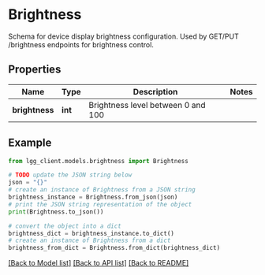 # Brightness

Schema for device display brightness configuration.  Used by GET/PUT /brightness endpoints for brightness control.

## Properties

Name | Type | Description | Notes
------------ | ------------- | ------------- | -------------
**brightness** | **int** | Brightness level between 0 and 100 | 

## Example

```python
from lgg_client.models.brightness import Brightness

# TODO update the JSON string below
json = "{}"
# create an instance of Brightness from a JSON string
brightness_instance = Brightness.from_json(json)
# print the JSON string representation of the object
print(Brightness.to_json())

# convert the object into a dict
brightness_dict = brightness_instance.to_dict()
# create an instance of Brightness from a dict
brightness_from_dict = Brightness.from_dict(brightness_dict)
```
[[Back to Model list]](../README.md#documentation-for-models) [[Back to API list]](../README.md#documentation-for-api-endpoints) [[Back to README]](../README.md)


